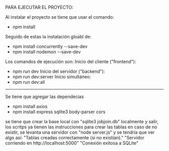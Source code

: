 PARA EJECUTAR EL PROYECTO:

Al instalar el proyecto se tiene que usar el comando:
- npm install

Seguido de estas la instalación gloabl de:
- npm install concurrently --save-dev
- npm install nodemon --save-dev

Los comandos de ejecución son:
Inicio del cliente ("frontend"):
- npm run dev
Inicio del servidor ("backend"):
- npm run dev:server
Inicio simultáneo:
- npm run dev:all

--- 

Se tiene que agregar las dependecias
-  npm install axios 
-  npm install express sqlite3 body-parser cors

se tiene que crear la base local con "sqlite3 jobjoin.db" localmente y salir, los scritps ya tienen las instrucciones para crear las tablas en caso de no existir, se levanta una servidor con "node server.js" y se tendría que ver algo así: 
"Tablas creadas correctamente (si no existían)."
"Servidor corriendo en http://localhost:5000"
"Conexión exitosa a SQLite"

